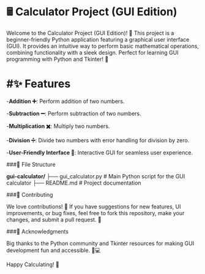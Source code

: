 # 🖩 Calculator Project (GUI Edition)

Welcome to the Calculator Project (GUI Edition)! 🎉 This project is a beginner-friendly Python application featuring a graphical user interface (GUI). It provides an intuitive way to perform basic mathematical operations, combining functionality with a sleek design. Perfect for learning GUI programming with Python and Tkinter! 🐍

# #✨ Features

-**Addition ➕**: Perform addition of two numbers.

-**Subtraction ➖**: Perform subtraction of two numbers.

-**Multiplication ✖️**: Multiply two numbers.

-**Division ➗**: Divide two numbers with error handling for division by zero.

-**User-Friendly Interface 🎨**: Interactive GUI for seamless user experience.

###📂 File Structure

**gui-calculator/**
├── gui_calculator.py  # Main Python script for the GUI calculator
├── README.md          # Project documentation

###🤝 Contributing

We love contributions! 💖 If you have suggestions for new features, UI improvements, or bug fixes, feel free to fork this repository, make your changes, and submit a pull request. 🙌

###🌟 Acknowledgments

Big thanks to the Python community and Tkinter resources for making GUI development fun and accessible. 🐍💻

Happy Calculating! 🎉


